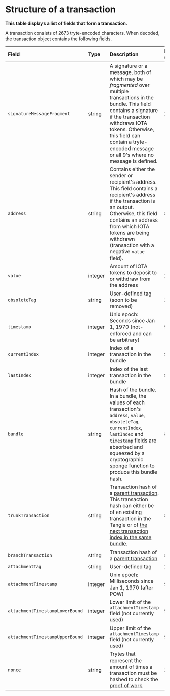 # Structure of a transaction

**This table displays a list of fields that form a transaction.** 

A transaction consists of 2673 tryte-encoded characters. When decoded, the transaction object contains the following fields.

| **Field**                         | **Type**   | **Description**                                                                                                                                                                                                                   | **Length (trytes)** |
| :----------------------------- | :------ | :----------------------------------------------------------------------------------------------------------------------------------------------------------------------------------------------------------------------------- | :------ |
| `signatureMessageFragment`      | string | A signature or a message, both of which may be _fragmented_ over multiple transactions in the bundle. This field contains a signature if the transaction withdraws IOTA tokens. Otherwise, this field can contain a tryte-encoded message or all 9's where no message is defined. | 2187   |
| `address`                       | string | Contains either the sender or recipient's address. This field contains a recipient's address if the transaction is an output. Otherwise, this field contains an address from which IOTA tokens are being withdrawn (transaction with a negative `value` field).   | 81     |
| `value`                    | integer    | Amount of IOTA tokens to deposit to or withdraw from the address                                                                                                                                                                                            | 27     |
| `obsoleteTag`                   | string | User-defined tag (soon to be removed)                                                                                                                                                                                               | 27     |
| `timestamp`                     | integer    | Unix epoch: Seconds since Jan 1, 1970 (not-enforced and can be arbitrary)                                                                                                                                                                                    | 9      |
| `currentIndex`                  | integer  | Index of a transaction in the bundle                                                                                                                                                                                                   | 9      |
| `lastIndex`                     | integer    | Index of the last transaction in the bundle                                                                                                                                                                                           | 9      |
| `bundle`                        | string | Hash of the bundle. In a bundle, the values of each transaction's `address`, `value`, `obsoleteTag`, `currentIndex`, `lastIndex` and `timestamp` fields are absorbed and squeezed by a cryptographic sponge function to produce this bundle hash.                                 | 81     |
| `trunkTransaction`              | string |  Transaction hash of a [parent transaction](../concepts/the-tangle.md#parent-and-children). This transaction hash can either be of an existing transaction in the Tangle or of [the next transaction index in the same bundle](../references/structure-of-a-bundle.md).                                                                                                                                 | 81     |
| `branchTransaction`             | string | Transaction hash of a [parent transaction](../concepts/the-tangle.md#parent-and-children)                                                                                                                                                                 | 81     |
| `attachmentTag`                | string | User-defined tag                                                                                                                                                                                                              | 27     |
| `attachmentTimestamp`          | integer   | Unix epoch: Milliseconds since Jan 1, 1970 (after POW)                                                                                                                                                                                                           | 9      |
| `attachmentTimestampLowerBound` | integer   | Lower limit of the `attachmentTimestamp` field (not currently used)                                                                                                                                                                                                      | 9      |
| `attachmentTimestampUpperBound` | integer   | Upper limit of the `attachmentTimestamp` field (not currently used)                                                                                                                                                                                                         | 9      |
| `nonce`                         | string | Trytes that represent the amount of times a transaction must be hashed to check the [proof of work](root://dev-essentials/0.1/concepts/minimum-weight-magnitude.md).                                      | 27     |
